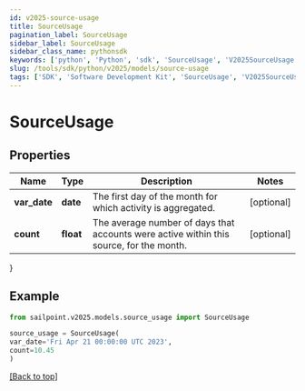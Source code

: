 ```yaml
---
id: v2025-source-usage
title: SourceUsage
pagination_label: SourceUsage
sidebar_label: SourceUsage
sidebar_class_name: pythonsdk
keywords: ['python', 'Python', 'sdk', 'SourceUsage', 'V2025SourceUsage']
slug: /tools/sdk/python/v2025/models/source-usage
tags: ['SDK', 'Software Development Kit', 'SourceUsage', 'V2025SourceUsage']
---
```


# SourceUsage

## Properties

| Name | Type | Description | Notes |
| --- | --- | --- | --- |
| **var_date** | **date** | The first day of the month for which activity is aggregated. | [optional] |
| **count** | **float** | The average number of days that accounts were active within this source, for the month. | [optional] |

}

## Example

```python
from sailpoint.v2025.models.source_usage import SourceUsage

source_usage = SourceUsage(
var_date='Fri Apr 21 00:00:00 UTC 2023',
count=10.45
)

```

[[Back to top]](#)
